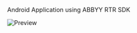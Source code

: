 Android Application using ABBYY RTR SDK

![Preview](/Users/alexanderpowell/Desktop/slot-machine-ocr-android/screenshare.gif)